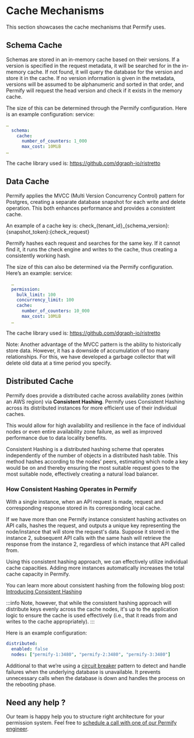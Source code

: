 # Cache Mechanisms 

This section showcases the cache mechanisms that Permify uses.

## Schema Cache

Schemas are stored in an in-memory cache based on their versions. If a version is specified in the request metadata, it will be searched for in the in-memory cache. If not found, it will query the database for the version and store it in the cache. If no version information is given in the metadata, versions will be assumed to be alphanumeric and sorted in that order, and Permify will request the head version and check if it exists in the memory cache.

The size of this can be determined through the Permify configuration. Here is an example configuration:
service:

```yaml 
…
  schema:
    cache:
      number_of_counters: 1_000
      max_cost: 10MiB
…
``` 

The cache library used is: https://github.com/dgraph-io/ristretto

## Data Cache

Permify applies the MVCC (Multi Version Concurrency Control) pattern for Postgres, creating a separate database snapshot for each write and delete operation. This both enhances performance and provides a consistent cache.

An example of a cache key is:
check_{tenant_id}_{schema_version}:{snapshot_token}:{check_request}

Permify hashes each request and searches for the same key. If it cannot find it, it runs the check engine and writes to the cache, thus creating a consistently working hash.

The size of this can also be determined via the Permify configuration. Here’s an example:
service:

```yaml 
  …
  permission:
    bulk_limit: 100
    concurrency_limit: 100
    cache:
      number_of_counters: 10_000
      max_cost: 10MiB
  …
``` 

The cache library used is: https://github.com/dgraph-io/ristretto

Note: Another advantage of the MVCC pattern is the ability to historically store data. However, it has a downside of accumulation of too many relationships. For this, we have developed a garbage collector that will delete old data at a time period you specify.

## Distributed Cache

Permify does provide a distributed cache across availability zones (within an AWS region) via **Consistent Hashing**. Permify uses Consistent Hashing across its distributed instances for more efficient use of their individual caches. 

This would allow for high availability and resilience in the face of individual nodes or even entire availability zone failure, as well as improved performance due to data locality benefits.

Consistent Hashing is a distributed hashing scheme that operates independently of the number of objects in a distributed hash table. This method hashes according to the nodes’ peers, estimating which node a key would be on and thereby ensuring the most suitable request goes to the most suitable node, effectively creating a natural load balancer.

### How Consistent Hashing Operates in Permify

With a single instance, when an API request is made, request and corresponding response stored in its corresponding local cache.

If we have more than one Permify instance consistent hashing activates on API calls, hashes the request, and outputs a unique key representing the node/instance that will store the request's data. Suppose it stored in the instance 2, subsequent API calls with the same hash will retrieve the response from the instance 2, regardless of which instance that API called from.

Using this consistent hashing approach, we can effectively utilize individual cache capacities. Adding more instances automatically increases the total cache capacity in Permify.

You can learn more about consistent hashing from the following blog post: [Introducing Consistent Hashing](https://itnext.io/introducing-consistent-hashing-9a289769052e)

:::info
Note, however, that while the consistent hashing approach will distribute keys evenly across the cache nodes, it's up to the application logic to ensure the cache is used effectively (i.e., that it reads from and writes to the cache appropriately).
:::

Here is an example configuration:

```yaml 
distributed:
  enabled: false
  nodes: ["permify-1:3480", "permify-2:3480", "permify-3:3480"]
``` 

Additional to that we’re using a [circuit breaker](https://blog.bitsrc.io/circuit-breaker-pattern-in-microservices-26bf6e5b21ff) pattern to detect and handle failures when the underlying database is unavailable. It prevents unnecessary calls when the database is down and handles the process on the rebooting phase.

## Need any help ?

Our team is happy help you to structure right architecture for your permission system. Feel free to [schedule a call with one of our Permify engineer](https://meetings-eu1.hubspot.com/ege-aytin/call-with-an-expert).



